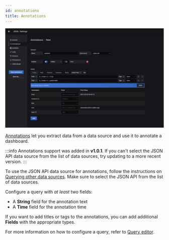 ```yaml
---
id: annotations
title: Annotations
---
```


![Annotations](../static/img/annotations.png)

[Annotations](https://grafana.com/docs/grafana/latest/dashboards/annotations) let you extract data from a data source and use it to annotate a dashboard.

:::info
Annotations support was added in **v1.0.1**. If you can't select the JSON API data source from the list of data sources, try updating to a more recent version.
:::

To use the JSON API data source for annotations, follow the instructions on [Querying other data sources](https://grafana.com/docs/grafana/latest/dashboards/annotations/#querying-other-data-sources). Make sure to select the JSON API from the list of data sources.

Configure a query with _at least_ two fields:

- A **String** field for the annotation text
- A **Time** field for the annotation time

If you want to add titles or tags to the annotations, you can add additional **Fields** with the appropriate types.

For more information on how to configure a query, refer to [Query editor](query-editor.md).

